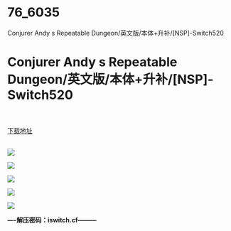 # 76_6035
Conjurer Andy s Repeatable Dungeon/英文版/本体+升补/[NSP]-Switch520
# Conjurer Andy s Repeatable Dungeon/英文版/本体+升补/[NSP]-Switch520
 <br/></br>
[下载地址](https://www.switch520.cc/article/6035 "下载地址")
<br/></br>

<p><span><strong><img src="https://www.switch520.cc/muke_img/upload_art_editor_20200916-1_96eb9cd2347b1a252ba19c932e20dec5.jpeg"></strong></span></p>
<p><span><strong><img src="https://www.switch520.cc/muke_img/upload_art_editor_20200916-1_3c437bb7583f6e2af99d8f64557977ac.jpg"></strong></span></p>
<p><span><strong><img src="https://www.switch520.cc/muke_img/upload_art_editor_20200916-1_7ac2175088ff0b26b8c0d6d74700ce54.jpg"></strong></span></p>
<p><span><strong><img src="https://www.switch520.cc/muke_img/upload_art_editor_20200916-1_c975e0f56ee269e8d1c26321a17197ae.jpg"></strong></span></p>
<p><span><strong><img src="https://www.switch520.cc/muke_img/upload_art_editor_20200916-1_8cbc36645f5afad37c16bcaebac8f5b2.jpg"></strong></span></p>
<p></p>
<p></p>
<p><span><strong>—-解压密码：iswitch.cf———</strong></span></p>
